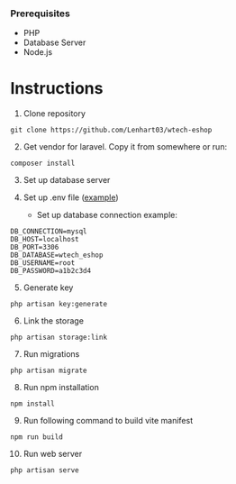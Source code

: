 ### Prerequisites
- PHP
- Database Server
- Node.js

# Instructions

1. Clone repository
```
git clone https://github.com/Lenhart03/wtech-eshop
```

2. Get vendor for laravel. Copy it from somewhere or run:
```
composer install
```

3. Set up database server

4. Set up .env file ([example](https://github.com/laravel/laravel/blob/master/.env.example))
   - Set up database connection example:
```
DB_CONNECTION=mysql
DB_HOST=localhost
DB_PORT=3306
DB_DATABASE=wtech_eshop
DB_USERNAME=root
DB_PASSWORD=a1b2c3d4
```

5. Generate key
```
php artisan key:generate
```

6. Link the storage
```
php artisan storage:link
```

7. Run migrations
```
php artisan migrate
```

8. Run npm installation
```
npm install
```

9. Run following command to build vite manifest
```
npm run build
```

10.  Run web server
```
php artisan serve
```